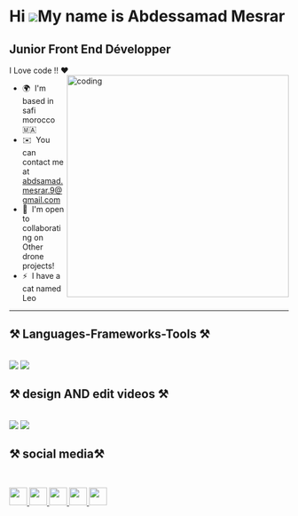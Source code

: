Hi ![](https://user-images.githubusercontent.com/18350557/176309783-0785949b-9127-417c-8b55-ab5a4333674e.gif)My name is Abdessamad Mesrar
=========================================================================================================================================

Junior Front End Développer
---------------------------

I Love code !! ❤
  <img  align="right"  width="400" src="https://i.pinimg.com/originals/81/17/8b/81178b47a8598f0c81c4799f2cdd4057.gif" alt="coding">
* 🌍  I'm based in safi morocco 🇲🇦
* ✉️  You can contact me at [abdsamad.mesrar.9@gmail.com](mailto:abdsamad.mesrar.9@gmail.com)
* 🤝  I'm open to collaborating on Other drone projects!
* ⚡  I have a cat named Leo



 <hr/>
 
<h2 >⚒️ Languages-Frameworks-Tools ⚒️</h2>
<br/>
<div >
    <img src="https://skillicons.dev/icons?i=react,bootstrap,html,css,github,tailwind,git" />
    <img src="https://skillicons.dev/icons?i=javascript,typescript,jquery" /><br>
</div>
<h2 >⚒️ design AND edit videos ⚒️</h2>
<br/>
<div >
    <img src="https://skillicons.dev/icons?i=photoshop" />
    <img src="https://skillicons.dev/icons?i=premiere" /><br>
</div>
<h2 >⚒️ social media⚒️</h2>
<br/>
<div >
    <p align="left"> <a href="https://www.github.com/ABDESSAMADMESRAR" target="_blank" rel="noreferrer"> <picture> <source media="(prefers-color-scheme: dark)" srcset="https://raw.githubusercontent.com/danielcranney/readme-generator/main/public/icons/socials/github-dark.svg" /> <source media="(prefers-color-scheme: light)" srcset="https://raw.githubusercontent.com/danielcranney/readme-generator/main/public/icons/socials/github.svg" /> <img src="https://raw.githubusercontent.com/danielcranney/readme-generator/main/public/icons/socials/github.svg" width="32" height="32" /> </picture> </a> <a href="http://www.instagram.com/abdessamad_mesrar_02/" target="_blank" rel="noreferrer"> <picture> <source media="(prefers-color-scheme: dark)" srcset="undefined" /> <source media="(prefers-color-scheme: light)" srcset="https://raw.githubusercontent.com/danielcranney/readme-generator/main/public/icons/socials/instagram.svg" /> <img src="https://raw.githubusercontent.com/danielcranney/readme-generator/main/public/icons/socials/instagram.svg" width="32" height="32" /> </picture> </a> <a href="https://www.linkedin.com/in/abdessamad-mesrar/" target="_blank" rel="noreferrer"> <picture> <source media="(prefers-color-scheme: dark)" srcset="https://raw.githubusercontent.com/danielcranney/readme-generator/main/public/icons/socials/linkedin-dark.svg" /> <source media="(prefers-color-scheme: light)" srcset="https://raw.githubusercontent.com/danielcranney/readme-generator/main/public/icons/socials/linkedin.svg" /> <img src="https://raw.githubusercontent.com/danielcranney/readme-generator/main/public/icons/socials/linkedin.svg" width="32" height="32" /> </picture> </a> <a href="https://www.x.com/ABDESSAMAD51194" target="_blank" rel="noreferrer"> <picture> <source media="(prefers-color-scheme: dark)" srcset="https://raw.githubusercontent.com/danielcranney/readme-generator/main/public/icons/socials/twitter-dark.svg" /> <source media="(prefers-color-scheme: light)" srcset="https://raw.githubusercontent.com/danielcranney/readme-generator/main/public/icons/socials/twitter.svg" /> <img src="https://raw.githubusercontent.com/danielcranney/readme-generator/main/public/icons/socials/twitter.svg" width="32" height="32" /> </picture> </a> <a href="https://www.threads.net/@abdessamad_mesrar_02" target="_blank" rel="noreferrer"> <picture> <source media="(prefers-color-scheme: dark)" srcset="https://raw.githubusercontent.com/danielcranney/readme-generator/main/public/icons/socials/threads-dark.svg" /> <source media="(prefers-color-scheme: light)" srcset="https://raw.githubusercontent.com/danielcranney/readme-generator/main/public/icons/socials/threads.svg" /> <img src="https://raw.githubusercontent.com/danielcranney/readme-generator/main/public/icons/socials/threads.svg" width="32" height="32" /> </picture> </a></p>
</div>


